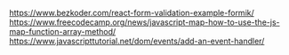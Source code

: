 https://www.bezkoder.com/react-form-validation-example-formik/
https://www.freecodecamp.org/news/javascript-map-how-to-use-the-js-map-function-array-method/
https://www.javascripttutorial.net/dom/events/add-an-event-handler/